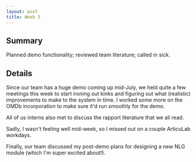 ```yaml
---
layout: post
title: Week 5
---
```


## Summary
Planned demo functionality; reviewed team literature; called in sick.

## Details
Since our team has a huge demo coming up mid-July, we held quite a few meetings
this week to start ironing out kinks and figuring out what (realistic)
improvements to make to the system in time. I worked some more on the OMDb
incorporation to make sure it'd run smoothly for the demo.

All of us interns also met to discuss the rapport literature that we all read.

Sadly, I wasn't feeling well mid-week, so I missed out on a couple ArticuLab
workdays.

Finally, our team discussed my post-demo plans for designing a new NLG module
(which I'm super excited about!).
